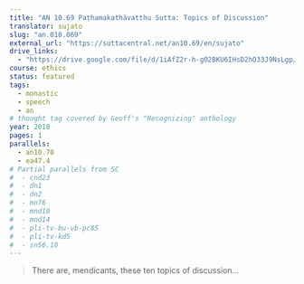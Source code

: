 ```yaml
---
title: "AN 10.69 Paṭhamakathāvatthu Sutta: Topics of Discussion"
translator: sujato
slug: "an.010.069"
external_url: "https://suttacentral.net/an10.69/en/sujato"
drive_links:
  - "https://drive.google.com/file/d/1iAfZ2r-h-gO2BKU6IHsD2hO33J9NsLgp/view?usp=drivesdk"
course: ethics
status: featured
tags:
  - monastic
  - speech
  - an
# thought tag covered by Geoff's "Recognizing" anthology
year: 2018
pages: 1
parallels:
  - an10.70
  - ea47.4
# Partial parallels from SC
#  - cnd23
#  - dn1
#  - dn2
#  - mn76
#  - mnd10
#  - mnd14
#  - pli-tv-bu-vb-pc85
#  - pli-tv-kd5
#  - sn56.10
---
```


> There are, mendicants, these ten topics of discussion...

<!---->
